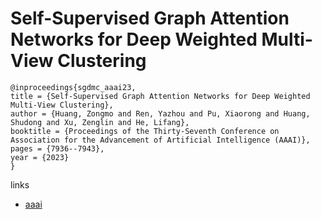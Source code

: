 # Self-Supervised Graph Attention Networks for Deep Weighted Multi-View Clustering

```
@inproceedings{sgdmc_aaai23,
title = {Self-Supervised Graph Attention Networks for Deep Weighted Multi-View Clustering},
author = {Huang, Zongmo and Ren, Yazhou and Pu, Xiaorong and Huang, Shudong and Xu, Zenglin and He, Lifang},
booktitle = {Proceedings of the Thirty-Seventh Conference on Association for the Advancement of Artificial Intelligence (AAAI)},
pages = {7936--7943},
year = {2023}
}
```

links
- [aaai](https://ojs.aaai.org/index.php/AAAI/article/view/25960)

